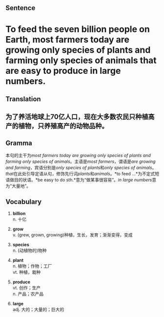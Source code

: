 ## Sentence

<h1>To feed the seven billion people on Earth, most farmers today are growing only species of plants and farming only species of animals that are easy to produce in large numbers.</h1>

## Translation

<h2>为了养活地球上70亿人口，现在大多数农民只种植高产的植物，只养殖高产的动物品种。</h2>     

## Gramma     

本句的主干为*most farmers today are growing only species of plants and farming only species of animals*。主语是*most farmers*，谓语是*are growing and farming*，宾语分别是*only species of plants*和*only species of animals*。*that*在此处引导定语从句，修饰先行词*plants*和*animals*。*to feed ...*为不定式短语做目的状语。*be easy to do sth.*意为“做某事很容易”。*in large numbers*意为“大量地”。      


## Vocabulary   

1. **billion**        
n. 十亿          

2. **grow**         
v. (grew, grown, growing)种植，生长，发育；渐渐变得，变成          

3. **species**        
n. (动植物的)物种         

4. **plant**         
n. 植物；作物；工厂         
vt. 种植，栽种         

5. **produce**        
vt. 创作；生产         
n. 产品；农产品         

6. **large**         
adj. 大的；大量的；巨大的         
